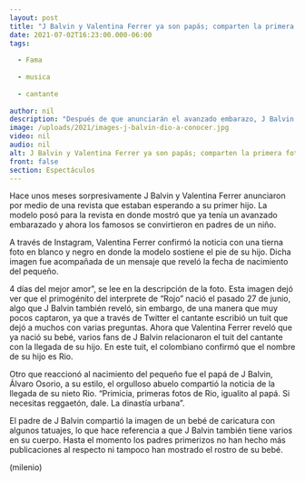 ```yaml
---
layout: post
title: "J Balvin y Valentina Ferrer ya son papás; comparten la primera foto y nombre de su bebé"
date: 2021-07-02T16:23:00.000-06:00
tags:
  
  - Fama
  
  - musica
  
  - cantante
  
author: nil
description: "Después de que anunciarán el avanzado embarazo, J Balvin y Valentina Ferrer se convirtieron en padres de un niño."
image: /uploads/2021/images-j-balvin-dio-a-conocer.jpg
video: nil
audio: nil
alt: J Balvin y Valentina Ferrer ya son papás; comparten la primera foto y nombre de su bebé
front: false
section: Espectáculos
---
```


Hace unos meses sorpresivamente J Balvin y Valentina Ferrer anunciaron por medio de una revista que estaban esperando a su primer hijo. La modelo posó para la revista en donde mostró que ya tenía un avanzado embarazado y ahora los famosos se convirtieron en padres de un niño. 

A través de Instagram, Valentina Ferrer confirmó la noticia con una tierna foto en blanco y negro en donde la modelo sostiene el pie de su hijo. Dicha imagen fue acompañada de un mensaje que reveló la fecha de nacimiento del pequeño. 

4 días del mejor amor”, se lee en la descripción de la foto. Esta imagen dejó ver que el primogénito del interprete de “Rojo” nació el pasado 27 de junio, algo que J Balvin también reveló, sin embargo, de una manera que muy pocos captaron, ya que a través de Twitter el cantante escribió un tuit que dejó a muchos con varias preguntas. Ahora que Valentina Ferrer reveló que ya nació su bebé, varios fans de J Balvin relacionaron el tuit del cantante con la llegada de su hijo. En este tuit, el colombiano confirmó que el nombre de su hijo es Rio.

Otro que reaccionó al nacimiento del pequeño fue el papá de J Balvin, Álvaro Osorio, a su estilo, el orgulloso abuelo compartió la noticia de la llegada de su nieto Rio. “Primicia, primeras fotos de Rio, igualito al papá. Si necesitas reggaetón, dale. La dinastía urbana”. 

El padre de J Balvin compartió la imagen de un bebé de caricatura con algunos tatuajes, lo que hace referencia a que J Balvin también tiene varios en su cuerpo. 
Hasta el momento los padres primerizos no han hecho más publicaciones al respecto ni tampoco han mostrado el rostro de su bebé.

(milenio)